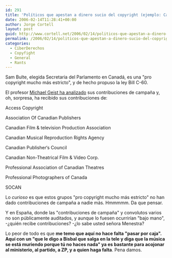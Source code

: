 ```yaml
---
id: 291
title: 'Polí­ticos que apestan a dinero sucio del copyright (ejemplo: Canadá)'
date: 2006-02-14T11:28:41+00:00
author: Jorge Cortell
layout: post
guid: http://www.cortell.net/2006/02/14/politicos-que-apestan-a-dinero-sucio-del-copyright-ejemplo-canada/
permalink: /2006/02/14/politicos-que-apestan-a-dinero-sucio-del-copyright-ejemplo-canada/
categories:
  - CiberDerechos
  - Copyfight
  - General
  - Rants
---
```

Sam Bulte, elegida Secretaria del Parlamento en Canadá, es una "pro copyright mucho más estricto", y de hecho propuso la ley Bill C-60.

El profesor [Michael Geist ha analizado](http://www.michaelgeist.ca/index.php?option=com_content&task=view&id=1058) sus contribuciones de campaña y, oh, sorpresa, ha recibido sus contribuciones de:

Access Copyright
  
Association Of Canadian Publishers
  
Canadian Film & television Production Association
  
Canadian Musical Reproduction Rights Agency
  
Canadian Publisher‘s Council
  
Canadian Non-Theatrical Film & Video Corp.
  
Professional Association of Canadian Theatres
  
Professional Photographers of Canada
  
SOCAN

Lo _curioso_ es que estos grupos "pro copyright mucho más estricto" no han dado contribuciones de campaña a nadie más. Hmmmmm. Da que pensar.

Y en España, donde las "contribuciones de campaña" y convolutos varios no son públicamente auditados, y aunque lo fuesen ocurrirí­an "bajo mano", -¿quién recibe contribuciones? -¿lo sabe usted señora Menestra?

Lo peor de todo es que **me temo que aquí­ no hace falta "pasar por caja". Aquí­ con un "que le digo a Bisbal que salga en la tele y diga que la música se está muriendo porque tú no haces nada" ya es bastante para acojonar al ministerio, al partido, a ZP, y a quien haga falta**. Pena damos.